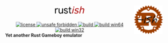 <div>
  <img alt="logo" src="https://raw.githubusercontent.com/griffi-gh/rustish/master/.assets/logo.png" border="0" width="92.1" height="92.1" align="right">
  <!--HEADER-->
  <h1 align="center">
    <img alt="rustish" src="https://raw.githubusercontent.com/griffi-gh/rustish/master/.assets/rustish-2.png" border="0" height="24">
  </h1>
  <!--BADGES-->
  <div align="center">
    <a href="https://github.com/griffi-gh/rustish/blob/master/LICENSE">
      <img alt="license" src="https://shields.io/github/license/griffi-gh/rustish " border="0">
    </a>
    <a href="https://github.com/rust-secure-code/safety-dance/">
      <img alt="unsafe forbidden" src="https://img.shields.io/badge/unsafe-forbidden-success.svg" border="0">
    </a>
    <a href="https://github.com/griffi-gh/rustish/actions">
      <img alt="build" src="https://shields.io/github/workflow/status/griffi-gh/rustish/Build" border="0">
    </a>
    <a href="https://nightly.link/griffi-gh/rustish/workflows/build/master/release-win64.zip">
      <img alt="build win64" src="https://img.shields.io/badge/build-win64-blue" border="0">
    </a>
    <a href="https://nightly.link/griffi-gh/rustish/workflows/build/master/release-lin64.zip">
      <img alt="build win32" src="https://img.shields.io/badge/build-lin64-blue" border="0">
    </a>
  </div>
</div>
<b>Yet another Rust Gameboy emulator</b>
